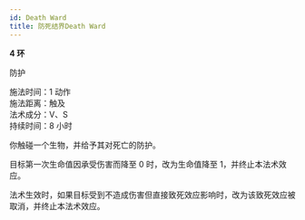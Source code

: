 ```yaml
---
id: Death Ward
title: 防死结界Death Ward
---
```


**4 环**

防护

施法时间：1 动作  
施法距离：触及  
法术成分：V、S  
持续时间：8 小时

你触碰一个生物，并给予其对死亡的防护。

目标第一次生命值因承受伤害而降至 0 时，改为生命值降至 1，并终止本法术效应。

法术生效时，如果目标受到不造成伤害但直接致死效应影响时，改为该致死效应被取消，并终止本法术效应。
